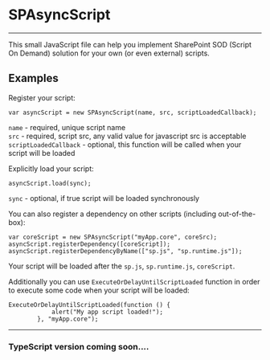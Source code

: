 # SPAsyncScript  

---

This small JavaScript file can help you implement SharePoint SOD (Script On Demand) solution for your own (or even external) scripts.  

## Examples  



Register your script:  

```
var asyncScript = new SPAsyncScript(name, src, scriptLoadedCallback);
```
  
`name` - required, unique script name  
`src` - required, script src, any valid value for javascript src is acceptable  
`scriptLoadedCallback` - optional, this function will be called when your script will be loaded  

Explicitly load your script:    
 
```
asyncScript.load(sync);
```    

`sync` - optional, if true script will be loaded synchronously  

You can also register a dependency on other scripts (including out-of-the-box):    

```
var coreScript = new SPAsyncScript("myApp.core", coreSrc);
asyncScript.registerDependency([coreScript]);  
asyncScript.registerDependencyByName(["sp.js", "sp.runtime.js"]);
```    

Your script will be loaded after the `sp.js`, `sp.runtime.js`, `coreScript`.   

Additionally you can use `ExecuteOrDelayUntilScriptLoaded` function in order to execute some code when your script will be loaded:   

```
ExecuteOrDelayUntilScriptLoaded(function () {
			alert("My app script loaded!");
		}, "myApp.core");
```

---  
### TypeScript version coming soon....